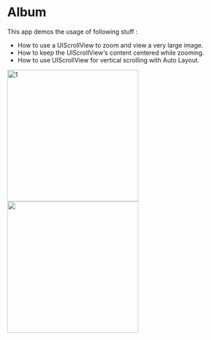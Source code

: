 # Album

This app demos the usage of following stuff :

- How to use a UIScrollView to zoom and view a very large image.
- How to keep the UIScrollView‘s content centered while zooming.
- How to use UIScrollView for vertical scrolling with Auto Layout.

<img width="300" alt="1" src="https://user-images.githubusercontent.com/60697742/114133642-50a75680-9941-11eb-870a-00bd905a01e1.png">
<img src="https://user-images.githubusercontent.com/60697742/114133656-5604a100-9941-11eb-961f-7ca543227089.mov" width="300">
